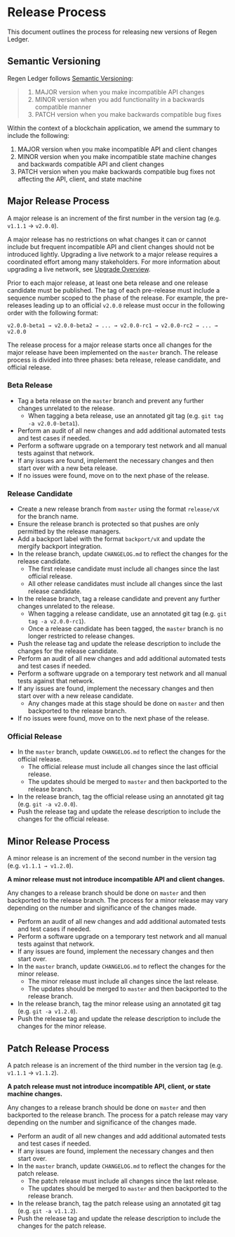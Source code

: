 # Release Process

This document outlines the process for releasing new versions of Regen Ledger.

## Semantic Versioning

Regen Ledger follows [Semantic Versioning](https://semver.org/):

> 1. MAJOR version when you make incompatible API changes
> 1. MINOR version when you add functionality in a backwards compatible manner
> 1. PATCH version when you make backwards compatible bug fixes

Within the context of a blockchain application, we amend the summary to include the following:

1. MAJOR version when you make incompatible API and client changes
1. MINOR version when you make incompatible state machine changes and backwards compatible API and client changes 
1. PATCH version when you make backwards compatible bug fixes not affecting the API, client, and state machine

## Major Release Process

A major release is an increment of the first number in the version tag (e.g. `v1.1.1` → `v2.0.0`).

A major release has no restrictions on what changes it can or cannot include but frequent incompatible API and client changes should not be introduced lightly. Upgrading a live network to a major release requires a coordinated effort among many stakeholders. For more information about upgrading a live network, see [Upgrade Overview](https://docs.regen.network/validators/migrations/upgrade).

Prior to each major release, at least one beta release and one release candidate must be published. The tag of each pre-release must include a sequence number scoped to the phase of the release. For example, the pre-releases leading up to an official `v2.0.0` release must occur in the following order with the following format:

```
v2.0.0-beta1 → v2.0.0-beta2 → ... → v2.0.0-rc1 → v2.0.0-rc2 → ... → v2.0.0
```

The release process for a major release starts once all changes for the major release have been implemented on the `master` branch. The release process is divided into three phases: beta release, release candidate, and official release.

### Beta Release

- Tag a beta release on the `master` branch and prevent any further changes unrelated to the release.
  - When tagging a beta release, use an annotated git tag (e.g. `git tag -a v2.0.0-beta1`).
- Perform an audit of all new changes and add additional automated tests and test cases if needed.
- Perform a software upgrade on a temporary test network and all manual tests against that network.
- If any issues are found, implement the necessary changes and then start over with a new beta release.
- If no issues were found, move on to the next phase of the release.

### Release Candidate

- Create a new release branch from `master` using the format `release/vX` for the branch name.
- Ensure the release branch is protected so that pushes are only permitted by the release managers.
- Add a backport label with the format `backport/vX` and update the mergify backport integration.
- In the release branch, update `CHANGELOG.md` to reflect the changes for the release candidate.
  - The first release candidate must include all changes since the last official release.
  - All other release candidates must include all changes since the last release candidate.
- In the release branch, tag a release candidate and prevent any further changes unrelated to the release.
  - When tagging a release candidate, use an annotated git tag (e.g. `git tag -a v2.0.0-rc1`).
  - Once a release candidate has been tagged, the `master` branch is no longer restricted to release changes.
- Push the release tag and update the release description to include the changes for the release candidate.
- Perform an audit of all new changes and add additional automated tests and test cases if needed.
- Perform a software upgrade on a temporary test network and all manual tests against that network.
- If any issues are found, implement the necessary changes and then start over with a new release candidate.
  - Any changes made at this stage should be done on `master` and then backported to the release branch.
- If no issues were found, move on to the next phase of the release.

### Official Release

- In the `master` branch, update `CHANGELOG.md` to reflect the changes for the official release.
  - The official release must include all changes since the last official release.
  - The updates should be merged to `master` and then backported to the release branch.
- In the release branch, tag the official release using an annotated git tag (e.g. `git -a v2.0.0`).
- Push the release tag and update the release description to include the changes for the official release.

## Minor Release Process

A minor release is an increment of the second number in the version tag (e.g. `v1.1.1 → v1.2.0`).

**A minor release must not introduce incompatible API and client changes.**

Any changes to a release branch should be done on `master` and then backported to the release branch. The process for a minor release may vary depending on the number and significance of the changes made.

- Perform an audit of all new changes and add additional automated tests and test cases if needed.
- Perform a software upgrade on a temporary test network and all manual tests against that network.
- If any issues are found, implement the necessary changes and then start over.
- In the `master` branch, update `CHANGELOG.md` to reflect the changes for the minor release.
  - The minor release must include all changes since the last release.
  - The updates should be merged to `master` and then backported to the release branch.
- In the release branch, tag the minor release using an annotated git tag (e.g. `git -a v1.2.0`).
- Push the release tag and update the release description to include the changes for the minor release.

## Patch Release Process

A patch release is an increment of the third number in the version tag (e.g. `v1.1.1` → `v1.1.2`).

**A patch release must not introduce incompatible API, client, or state machine changes.**

Any changes to a release branch should be done on `master` and then backported to the release branch. The process for a patch release may vary depending on the number and significance of the changes made.

- Perform an audit of all new changes and add additional automated tests and test cases if needed.
- If any issues are found, implement the necessary changes and then start over.
- In the `master` branch, update `CHANGELOG.md` to reflect the changes for the patch release.
  - The patch release must include all changes since the last release.
  - The updates should be merged to `master` and then backported to the release branch.
- In the release branch, tag the patch release using an annotated git tag (e.g. `git -a v1.1.2`).
- Push the release tag and update the release description to include the changes for the patch release.

